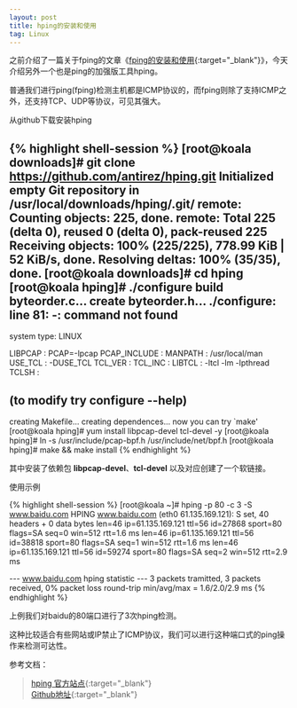 ```yaml
---
layout: post
title: hping的安装和使用
tag: Linux
---
```


之前介绍了一篇关于fping的文章《[fping的安装和使用](/2015/03/03/fping-install-usage.html){:target="_blank"}》，今天介绍另外一个也是ping的加强版工具hping。

普通我们进行ping(fping)检测主机都是ICMP协议的，而fping则除了支持ICMP之外，还支持TCP、UDP等协议，可见其强大。

从github下载安装hping

{% highlight shell-session %}
[root@koala downloads]# git clone https://github.com/antirez/hping.git
Initialized empty Git repository in /usr/local/downloads/hping/.git/
remote: Counting objects: 225, done.
remote: Total 225 (delta 0), reused 0 (delta 0), pack-reused 225
Receiving objects: 100% (225/225), 778.99 KiB | 52 KiB/s, done.
Resolving deltas: 100% (35/35), done.
[root@koala downloads]# cd hping
[root@koala hping]# ./configure
build byteorder.c...
create byteorder.h...
./configure: line 81: -: command not found
--------------------------------------
system type: LINUX

LIBPCAP      : PCAP=-lpcap
PCAP_INCLUDE : 
MANPATH      : /usr/local/man
USE_TCL      : -DUSE_TCL
TCL_VER      : 
TCL_INC      : 
LIBTCL       : -ltcl -lm -lpthread
TCLSH        : 

(to modify try configure --help)
--------------------------------------
creating Makefile...
creating dependences...
now you can try `make'
[root@koala hping]# yum install libpcap-devel tcl-devel -y
[root@koala hping]# ln -s /usr/include/pcap-bpf.h /usr/include/net/bpf.h
[root@koala hping]# make && make install
{% endhighlight %}

其中安装了依赖包 **libpcap-devel**、**tcl-devel** 以及对应创建了一个软链接。

使用示例

{% highlight shell-session %}
[root@koala ~]# hping -p 80 -c 3 -S www.baidu.com
HPING www.baidu.com (eth0 61.135.169.121): S set, 40 headers + 0 data bytes
len=46 ip=61.135.169.121 ttl=56 id=27868 sport=80 flags=SA seq=0 win=512 rtt=1.6 ms
len=46 ip=61.135.169.121 ttl=56 id=38818 sport=80 flags=SA seq=1 win=512 rtt=1.6 ms
len=46 ip=61.135.169.121 ttl=56 id=59274 sport=80 flags=SA seq=2 win=512 rtt=2.9 ms
 
--- www.baidu.com hping statistic ---
3 packets tramitted, 3 packets received, 0% packet loss
round-trip min/avg/max = 1.6/2.0/2.9 ms
{% endhighlight %}

上例我们对baidu的80端口进行了3次hping检测。

这种比较适合有些网站或IP禁止了ICMP协议，我们可以进行这种端口式的ping操作来检测可达性。


参考文档：

> [hping 官方站点](http://www.hping.org/){:target="_blank"}  
> [Github地址](https://github.com/antirez/hping){:target="_blank"}
